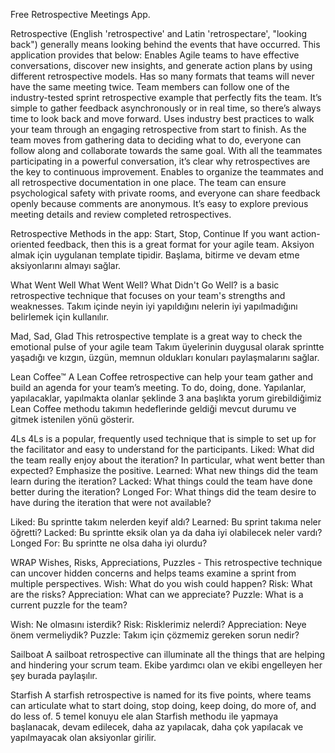 Free Retrospective Meetings App.

Retrospective (English 'retrospective' and Latin 'retrospectare', "looking back") generally means looking behind the events that have occurred.
This application provides that below:
  Enables Agile teams to have effective conversations, discover new insights, and generate action plans by using different retrospective models.
  Has so many formats that teams will never have the same meeting twice. Team members can follow one of the industry-tested sprint retrospective example that perfectly fits the team. It’s simple to gather feedback asynchronously or in real time, so there’s always time to look back and move forward.
  Uses industry best practices to walk your team through an engaging retrospective from start to finish. As the team moves from gathering data to deciding what to do, everyone can follow along and collaborate towards the same goal. With all the teammates participating in a powerful conversation, it’s clear why retrospectives are the key to continuous improvement.
  Enables to organize the teammates and all retrospective documentation in one place. The team can ensure psychological safety with private rooms, and everyone can share feedback openly because comments are anonymous. It’s easy to explore previous meeting details and review completed retrospectives.
  
Retrospective Methods in the app:
Start, Stop, Continue
If you want action-oriented feedback, then this is a great format for your agile team.
Aksiyon almak için uygulanan template tipidir. Başlama, bitirme ve devam etme aksiyonlarını almayı sağlar.

What Went Well
What Went Well? What Didn't Go Well? is a basic retrospective technique that focuses on your team's strengths and weaknesses.
Takım içinde neyin iyi yapıldığını nelerin iyi yapılmadığını belirlemek için kullanılır.

Mad, Sad, Glad
This retrospective template is a great way to check the emotional pulse of your agile team
Takım üyelerinin duygusal olarak sprintte yaşadığı ve kızgın, üzgün, memnun oldukları konuları paylaşmalarını sağlar.

Lean Coffee™
A Lean Coffee retrospective can help your team gather and build an agenda for your team’s meeting. To do, doing, done.
Yapılanlar, yapılacaklar, yapılmakta olanlar şeklinde 3 ana başlıkta yorum girebildiğimiz Lean Coffee methodu takımın hedeflerinde geldiği mevcut durumu ve gitmek istenilen yönü gösterir.

4Ls
4Ls is a popular, frequently used technique that is simple to set up for the facilitator and easy to understand for the participants. 
Liked: What did the team really enjoy about the iteration? In particular, what went better than expected? Emphasize the positive.
Learned: What new things did the team learn during the iteration?
Lacked: What things could the team have done better during the iteration?
Longed For: What things did the team desire to have during the iteration that were not available?

Liked: Bu sprintte takım nelerden keyif aldı?
Learned: Bu sprint takıma neler öğretti?
Lacked: Bu sprintte eksik olan ya da daha iyi olabilecek neler vardı?
Longed For: Bu sprintte ne olsa daha iyi olurdu?

WRAP
Wishes, Risks, Appreciations, Puzzles - This retrospective technique can uncover hidden concerns and helps teams examine a sprint from multiple perspectives.
Wish: What do you wish could happen?
Risk: What are the risks?
Appreciation: What can we appreciate?
Puzzle: What is a current puzzle for the team?

Wish: Ne olmasını isterdik?
Risk: Risklerimiz nelerdi?
Appreciation: Neye önem vermeliydik?
Puzzle: Takım için çözmemiz gereken sorun nedir?

Sailboat
A sailboat retrospective can illuminate all the things that are helping and hindering your scrum team.
Ekibe yardımcı olan ve ekibi engelleyen her şey burada paylaşılır.

Starfish
A starfish retrospective is named for its five points, where teams can articulate what to start doing, stop doing, keep doing, do more of, and do less of.
5 temel konuyu ele alan Starfish methodu ile yapmaya başlanacak, devam edilecek, daha az yapılacak, daha çok yapılacak ve yapılmayacak olan aksiyonlar girilir.
